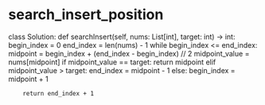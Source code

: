 # search_insert_position

class Solution:
    def searchInsert(self, nums: List[int], target: int) -> int:
        begin_index = 0
        end_index = len(nums) - 1
        while begin_index <= end_index:
            midpoint = begin_index + (end_index - begin_index) // 2
            midpoint_value = nums[midpoint]
            if midpoint_value == target:
                return midpoint
            elif midpoint_value > target:
                end_index = midpoint - 1
            else:
                begin_index = midpoint + 1
                
        return end_index + 1
